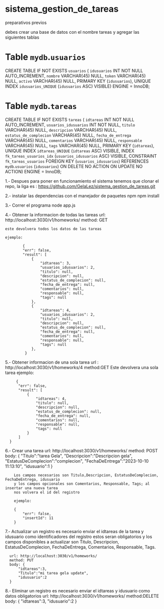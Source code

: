 # sistema_gestion_de_tareas

preparativos previos

debes crear una base de datos con el nombre tareas y agregar las siguientes tablas



# Table `mydb`.`usuarios`

CREATE TABLE IF NOT EXISTS `usuarios` (
  `idusuarios` INT NOT NULL AUTO_INCREMENT,
  `nombre` VARCHAR(45) NULL,
  `token` VARCHAR(45) NULL,
  `activo` VARCHAR(45) NULL,
  PRIMARY KEY (`idusuarios`),
  UNIQUE INDEX `idusuarios_UNIQUE` (`idusuarios` ASC) VISIBLE)
ENGINE = InnoDB;

# Table `mydb`.`tareas`

CREATE TABLE IF NOT EXISTS `tareas` (
  `idtareas` INT NOT NULL AUTO_INCREMENT,
  `usuarios_idusuarios` INT NOT NULL,
  `titulo` VARCHAR(45) NULL,
  `descripcion` VARCHAR(45) NULL,
  `estatus_de_complecion` VARCHAR(45) NULL,
  `fecha_de_entrega` VARCHAR(45) NULL,
  `comentarios` VARCHAR(45) NULL,
  `responsable` VARCHAR(45) NULL,
  `tags` VARCHAR(45) NULL,
  PRIMARY KEY (`idtareas`),
  UNIQUE INDEX `idtareas_UNIQUE` (`idtareas` ASC) VISIBLE,
  INDEX `fk_tareas_usuarios_idx` (`usuarios_idusuarios` ASC) VISIBLE,
  CONSTRAINT `fk_tareas_usuarios`
    FOREIGN KEY (`usuarios_idusuarios`)
    REFERENCES `mydb`.`usuarios` (`idusuarios`)
    ON DELETE NO ACTION
    ON UPDATE NO ACTION)
ENGINE = InnoDB;


1.- Despues para poner en funcionamiento el sistema tenemos que clonar el repo, la liga es :
https://github.com/GelaLez/sistema_gestion_de_tareas.git

2.- instalar las dependencias con el manejador de paquetes npm
  npm install

3.- Correr el programa
  node app.js
  
4.- Obtener la informacion de todas las tareas
    url: http://localhost:3030/v1/homeworks/
    method: GET
    
    este devolvera todos los datos de las tareas 
    
    ejemplo:

            {
            "err": false,
            "result": [
                {
                    "idtareas": 3,
                    "usuarios_idusuarios": 2,
                    "titulo": null,
                    "descripcion": null,
                    "estatus_de_complecion": null,
                    "fecha_de_entrega": null,
                    "comentarios": null,
                    "responsable": null,
                    "tags": null
                },
                {
                    "idtareas": 4,
                    "usuarios_idusuarios": 2,
                    "titulo": null,
                    "descripcion": null,
                    "estatus_de_complecion": null,
                    "fecha_de_entrega": null,
                    "comentarios": null,
                    "responsable": null,
                    "tags": null
                },
             }
 5.- Obtener informacion de una sola tarea
      url : http://localhost:3030/v1/homeworks/4
      method:GET
   Este devolvera una sola tarea
     ejemplo:
     
         {
          "err": false,
          "result": [
              {
                  "idtareas": 4,
                  "titulo": null,
                  "descripcion": null,
                  "estatus_de_complecion": null,
                  "fecha_de_entrega": null,
                  "comentarios": null,
                  "responsable": null,
                  "tags": null
              }
          ]
      }
            
6.-    Crear una tarea 
       url: http://localhost:3030/v1/homeworks/
       method: POST
       body: {
            "Titulo":"tarea Gela",
            "Descripcion":"Descripcion gela",
            "EstatusDeComplecion":"complecion",
            "FechaDeEntrega":"2023-10-10 11:13:10",
            "idusuario":1
        }
        
        Los campos necesarios son Titulo,Descripcion, EstatusDeComplecion, FechaDeEntrega, idusuario 
        y los campos opcionales son Comentarios, Responsable, Tags; al insertar una nueva tarea 
        nos volvera el id del registro
        
        ejemplo:
        
        {
            "err": false,
            "insertId": 11
        }
   
   
7.- Actualizar un registro es necesario enviar el idtareas de la tarea y idusuario  como identificadores del registro estos seran obligatorios
    y los campos disponibles a  actualizar son Titulo, Descripcion, EstatusDeComplecion, FechaDeEntrega, Comentarios, Responsable, Tags.
      
      url: http://localhost:3030/v1/homeworks/
      method: PUT
      body: {    
          "idtareas":3,
          "Titulo":"mi tarea gela update",
          "idusuario":2
      }
      
      
8.- Eliminar un registro es necesario enviar el idtareas y idusuario como datos obligatorios
     url: http://localhost:3030/v1/homeworks/
     method:DELETE
     body: {
            "idtareas":3,
            "idusuario":2
           }
      
   
   
   
   
   
   
   
   
   
